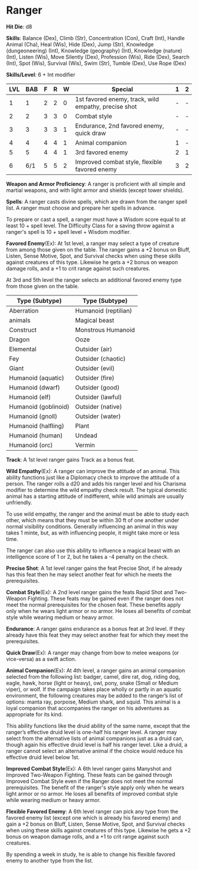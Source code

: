 # Ranger

**Hit Die**: d8

**Skills**: Balance (Dex), Climb (Str), Concentration (Con), Craft (Int), Handle Animal (Cha), Heal (Wis), Hide (Dex), Jump (Str), Knowledge (dungeoneering) (Int), Knowledge (geography) (Int), Knowledge (nature) (Int), Listen (Wis), Move Silently (Dex), Profession (Wis), Ride (Dex), Search (Int), Spot (Wis), Survival (Wis), Swim (Str), Tumble (Dex), Use Rope (Dex)

**Skills/Level**: 6 + Int modifier

LVL | BAB | F | R | W | Special | 1 | 2 
--- | --- | - | - | - | ------- | - | -
1   | 1   | 2 | 2 | 0 | 1st favored enemy, track, wild empathy, precise shot | - | -
2   | 2   | 3 | 3 | 0 | Combat style | - | -
3   | 3   | 3 | 3 | 1 | Endurance, 2nd favored enemy, quick draw | - | -
4   | 4   | 4 | 4 | 1 | Animal companion | 1 | -
5   | 5   | 4 | 4 | 1 | 3rd favored enemy | 2 | 1
6   | 6/1 | 5 | 5 | 2 | Improved combat style, flexible favored enemy | 3 | 2

**Weapon and Armor Proficiency**: A ranger is proficient with all simple and martial weapons, and with light armor and shields (except tower shields).

**Spells**: A ranger casts divine spells, which are drawn from the ranger spell list. A ranger must choose and prepare her spells in advance. 

To prepare or cast a spell, a ranger must have a Wisdom score equal to at least 10 + spell level. The Difficulty Class for a saving throw against a ranger's spell is 10 + spell level + Wisdom modifier. 

**Favored Enemy**(Ex): At 1st level, a ranger may select a type of creature from among those given on the table. The ranger gains a +2 bonus on Bluff, Listen, Sense Motive, Spot, and Survival checks when using these skills against creatures of this type. Likewise he gets a +2 bonus on weapon damage rolls, and a +1 to crit range against such creatures.

At 3rd and 5th level the ranger selects an additional favored enemy type from those given on the table. 

Type (Subtype) | Type (Subtype)
---------------|---------------
Aberration				|Humanoid (reptilian)
animals 				|Magical beast
Construct				|Monstrous Humanoid
Dragon					|Ooze
Elemental				|Outsider (air)
Fey						|Outsider (chaotic)
Giant					|Outsider (evil)
Humanoid (aquatic)		|Outsider (fire)
Humanoid (dwarf)		|Outsider (good)
Humanoid (elf)			|Outsider (lawful)
Humanoid (goblinoid)	|Outsider (native)
Humanoid (gnoll)		|Outsider (water)
Humanoid (halfling)		|Plant
Humanoid (human)		|Undead
Humanoid (orc)			|Vermin

**Track**: A 1st level ranger gains Track as a bonus feat.

**Wild Empathy**(Ex): A ranger can improve the attitude of an animal. This ability functions just like a Diplomacy check to improve the attitude of a person. The ranger rolls a d20 and adds his ranger level and his Charisma modifier to determine the wild empathy check result. The typical domestic animal has a starting attitude of indifferent, while wild animals are usually unfriendly.

To use wild empathy, the ranger and the animal must be able to study each other, which means that they must be within 30 ft of one another under normal visibility conditions. Generally influencing an animal in this way takes 1 minte, but, as with influencing people, it might take more or less time.

The ranger can also use this ability to influence a magical beast with an intelligence score of 1 or 2, but he takes a -4 penalty on the check.

**Precise Shot**: A 1st level ranger gains the feat Precise Shot, if he already has this feat then he may select another feat for which he meets the prerequisites.

**Combat Style**(Ex): A 2nd level ranger gains the feats Rapid Shot and Two-Weapon Fighting. These feats may be gained even if the ranger does not meet the normal prerequisites for the chosen feat. These benefits apply only when he wears light armor or no armor. He loses all benefits of combat style while wearing medium or heavy armor.

**Endurance**: A ranger gains endurance as a bonus feat at 3rd level. If they already have this feat they may select another feat for which they meet the prerequisites. 

**Quick Draw**(Ex): A ranger may change from bow to melee weapons (or vice-versa) as a swift action. 

**Animal Companion**(Ex): At 4th level, a ranger gains an animal companion selected from the following list: badger, camel, dire rat, dog, riding dog, eagle, hawk, horse (light or heavy), owl, pony, snake (Small or Medium viper), or wolf. If the campaign takes place wholly or partly in an aquatic environment, the following creatures may be added to the ranger’s list of options: manta ray, porpoise, Medium shark, and squid. This animal is a loyal companion that accompanies the ranger on his adventures as appropriate for its kind.

This ability functions like the druid ability of the same name, except that the ranger’s effective druid level is one-half his ranger level. A ranger may select from the alternative lists of animal companions just as a druid can, though again his effective druid level is half his ranger level. Like a druid, a ranger cannot select an alternative animal if the choice would reduce his effective druid level below 1st.

**Improved Combat Style**(Ex): A 6th level ranger gains Manyshot and Improved Two-Weapon Fighting. These feats can be gained through Improved Combat Style even if the Ranger does not meet the normal prerequisites. The benefit of the ranger's style apply only when he wears light armor or no armor. He loses all benefits of improved combat style while wearing medium or heavy armor.

**Flexible Favored Enemy**: A 6th level ranger can pick any type from the favored enemy list (except one which is already his favored enemy) and gain a +2 bonus on Bluff, Listen, Sense Motive, Spot, and Survival checks when using these skills against creatures of this type. Likewise he gets a +2 bonus on weapon damage rolls, and a +1 to crit range against such creatures.

By spending a week in study, he is able to change his flexible favored enemy to another type from the list.